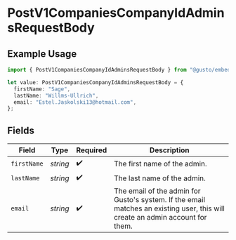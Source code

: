 # PostV1CompaniesCompanyIdAdminsRequestBody

## Example Usage

```typescript
import { PostV1CompaniesCompanyIdAdminsRequestBody } from "@gusto/embedded-api/models/operations/postv1companiescompanyidadmins.js";

let value: PostV1CompaniesCompanyIdAdminsRequestBody = {
  firstName: "Sage",
  lastName: "Willms-Ullrich",
  email: "Estel.Jaskolski13@hotmail.com",
};
```

## Fields

| Field                                                                                                                         | Type                                                                                                                          | Required                                                                                                                      | Description                                                                                                                   |
| ----------------------------------------------------------------------------------------------------------------------------- | ----------------------------------------------------------------------------------------------------------------------------- | ----------------------------------------------------------------------------------------------------------------------------- | ----------------------------------------------------------------------------------------------------------------------------- |
| `firstName`                                                                                                                   | *string*                                                                                                                      | :heavy_check_mark:                                                                                                            | The first name of the admin.                                                                                                  |
| `lastName`                                                                                                                    | *string*                                                                                                                      | :heavy_check_mark:                                                                                                            | The last name of the admin.                                                                                                   |
| `email`                                                                                                                       | *string*                                                                                                                      | :heavy_check_mark:                                                                                                            | The email of the admin for Gusto's system. If the email matches an existing user, this will create an admin account for them. |